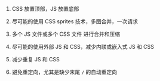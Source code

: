 1. CSS 放置顶部，JS 放置底部

2. 尽可能的使用 CSS sprites 技术，多图合并，一次请求

3. 多个 JS 文件或多个 CSS 文件 进行合并和压缩

4. 尽可能的使用外部 JS 和 CSS，减少内联或嵌入式 JS 和 CSS

5. 减少重复 JS 和 CSS

6. 避免重定向，尤其是缺少末尾 `/` 的自动重定向